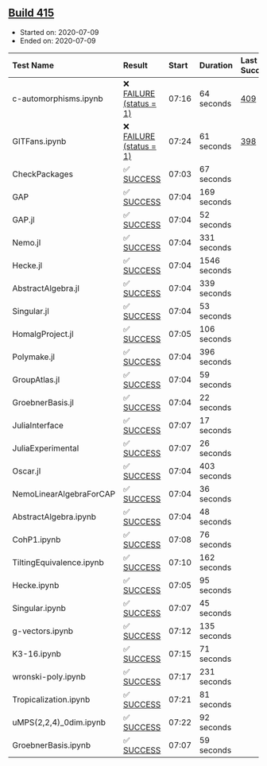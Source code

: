 ## [Build 415](https://oscarci.mathematik.uni-kl.de/job/oscar-stable/415/)

* Started on: 2020-07-09
* Ended on: 2020-07-09

| Test Name    | Result | Start | Duration | Last Success | First Failure |
|:-------------|:-------|:------|:---------|:-------------|:--------------|
| c-automorphisms.ipynb | ❌ [FAILURE (status = 1)](https://oscarci.mathematik.uni-kl.de/job/oscar-stable/415/artifact/logs/build-415/c-automorphisms.ipynb.log) | 07:16 | 64 seconds | [409](https://oscarci.mathematik.uni-kl.de/job/oscar-stable/409/) | [410](https://oscarci.mathematik.uni-kl.de/job/oscar-stable/410/) |
| GITFans.ipynb | ❌ [FAILURE (status = 1)](https://oscarci.mathematik.uni-kl.de/job/oscar-stable/415/artifact/logs/build-415/GITFans.ipynb.log) | 07:24 | 61 seconds | [398](https://oscarci.mathematik.uni-kl.de/job/oscar-stable/398/) | [399](https://oscarci.mathematik.uni-kl.de/job/oscar-stable/399/) |
| CheckPackages | ✅ [SUCCESS](https://oscarci.mathematik.uni-kl.de/job/oscar-stable/415/artifact/logs/build-415/CheckPackages.log) | 07:03 | 67 seconds |  |  |
| GAP | ✅ [SUCCESS](https://oscarci.mathematik.uni-kl.de/job/oscar-stable/415/artifact/logs/build-415/GAP.log) | 07:04 | 169 seconds |  |  |
| GAP.jl | ✅ [SUCCESS](https://oscarci.mathematik.uni-kl.de/job/oscar-stable/415/artifact/logs/build-415/GAP.jl.log) | 07:04 | 52 seconds |  |  |
| Nemo.jl | ✅ [SUCCESS](https://oscarci.mathematik.uni-kl.de/job/oscar-stable/415/artifact/logs/build-415/Nemo.jl.log) | 07:04 | 331 seconds |  |  |
| Hecke.jl | ✅ [SUCCESS](https://oscarci.mathematik.uni-kl.de/job/oscar-stable/415/artifact/logs/build-415/Hecke.jl.log) | 07:04 | 1546 seconds |  |  |
| AbstractAlgebra.jl | ✅ [SUCCESS](https://oscarci.mathematik.uni-kl.de/job/oscar-stable/415/artifact/logs/build-415/AbstractAlgebra.jl.log) | 07:04 | 339 seconds |  |  |
| Singular.jl | ✅ [SUCCESS](https://oscarci.mathematik.uni-kl.de/job/oscar-stable/415/artifact/logs/build-415/Singular.jl.log) | 07:04 | 53 seconds |  |  |
| HomalgProject.jl | ✅ [SUCCESS](https://oscarci.mathematik.uni-kl.de/job/oscar-stable/415/artifact/logs/build-415/HomalgProject.jl.log) | 07:05 | 106 seconds |  |  |
| Polymake.jl | ✅ [SUCCESS](https://oscarci.mathematik.uni-kl.de/job/oscar-stable/415/artifact/logs/build-415/Polymake.jl.log) | 07:04 | 396 seconds |  |  |
| GroupAtlas.jl | ✅ [SUCCESS](https://oscarci.mathematik.uni-kl.de/job/oscar-stable/415/artifact/logs/build-415/GroupAtlas.jl.log) | 07:04 | 59 seconds |  |  |
| GroebnerBasis.jl | ✅ [SUCCESS](https://oscarci.mathematik.uni-kl.de/job/oscar-stable/415/artifact/logs/build-415/GroebnerBasis.jl.log) | 07:04 | 22 seconds |  |  |
| JuliaInterface | ✅ [SUCCESS](https://oscarci.mathematik.uni-kl.de/job/oscar-stable/415/artifact/logs/build-415/JuliaInterface.log) | 07:07 | 17 seconds |  |  |
| JuliaExperimental | ✅ [SUCCESS](https://oscarci.mathematik.uni-kl.de/job/oscar-stable/415/artifact/logs/build-415/JuliaExperimental.log) | 07:07 | 26 seconds |  |  |
| Oscar.jl | ✅ [SUCCESS](https://oscarci.mathematik.uni-kl.de/job/oscar-stable/415/artifact/logs/build-415/Oscar.jl.log) | 07:04 | 403 seconds |  |  |
| NemoLinearAlgebraForCAP | ✅ [SUCCESS](https://oscarci.mathematik.uni-kl.de/job/oscar-stable/415/artifact/logs/build-415/NemoLinearAlgebraForCAP.log) | 07:04 | 36 seconds |  |  |
| AbstractAlgebra.ipynb | ✅ [SUCCESS](https://oscarci.mathematik.uni-kl.de/job/oscar-stable/415/artifact/logs/build-415/AbstractAlgebra.ipynb.log) | 07:04 | 48 seconds |  |  |
| CohP1.ipynb | ✅ [SUCCESS](https://oscarci.mathematik.uni-kl.de/job/oscar-stable/415/artifact/logs/build-415/CohP1.ipynb.log) | 07:08 | 76 seconds |  |  |
| TiltingEquivalence.ipynb | ✅ [SUCCESS](https://oscarci.mathematik.uni-kl.de/job/oscar-stable/415/artifact/logs/build-415/TiltingEquivalence.ipynb.log) | 07:10 | 162 seconds |  |  |
| Hecke.ipynb | ✅ [SUCCESS](https://oscarci.mathematik.uni-kl.de/job/oscar-stable/415/artifact/logs/build-415/Hecke.ipynb.log) | 07:05 | 95 seconds |  |  |
| Singular.ipynb | ✅ [SUCCESS](https://oscarci.mathematik.uni-kl.de/job/oscar-stable/415/artifact/logs/build-415/Singular.ipynb.log) | 07:07 | 45 seconds |  |  |
| g-vectors.ipynb | ✅ [SUCCESS](https://oscarci.mathematik.uni-kl.de/job/oscar-stable/415/artifact/logs/build-415/g-vectors.ipynb.log) | 07:12 | 135 seconds |  |  |
| K3-16.ipynb | ✅ [SUCCESS](https://oscarci.mathematik.uni-kl.de/job/oscar-stable/415/artifact/logs/build-415/K3-16.ipynb.log) | 07:15 | 71 seconds |  |  |
| wronski-poly.ipynb | ✅ [SUCCESS](https://oscarci.mathematik.uni-kl.de/job/oscar-stable/415/artifact/logs/build-415/wronski-poly.ipynb.log) | 07:17 | 231 seconds |  |  |
| Tropicalization.ipynb | ✅ [SUCCESS](https://oscarci.mathematik.uni-kl.de/job/oscar-stable/415/artifact/logs/build-415/Tropicalization.ipynb.log) | 07:21 | 81 seconds |  |  |
| uMPS(2,2,4)_0dim.ipynb | ✅ [SUCCESS](https://oscarci.mathematik.uni-kl.de/job/oscar-stable/415/artifact/logs/build-415/uMPS-2-2-4-_0dim.ipynb.log) | 07:22 | 92 seconds |  |  |
| GroebnerBasis.ipynb | ✅ [SUCCESS](https://oscarci.mathematik.uni-kl.de/job/oscar-stable/415/artifact/logs/build-415/GroebnerBasis.ipynb.log) | 07:07 | 59 seconds |  |  |
